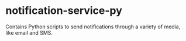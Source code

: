 # notification-service-py
Contains Python scripts to send notifications through a variety of media, like email and SMS.
